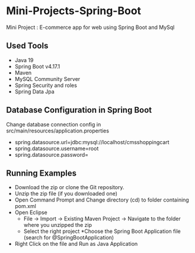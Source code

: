 # Mini-Projects-Spring-Boot
Mini Project : E-commerce app for web using Spring Boot and MySql 

Used Tools
---
- Java 19
- Spring Boot v4.17.1
- Maven 
- MySQL Community Server 
- Spring Security and roles
- Spring Data Jpa

Database Configuration in Spring Boot
---
 Change database connection config in
      src/main/resources/application.properties
   * spring.datasource.url=jdbc:mysql://localhost/cmsshoppingcart
   * spring.datasource.username=root
   * spring.datasource.password=

Running Examples
---
* Download the zip or clone the Git repository.
* Unzip the zip file (if you downloaded one)
* Open Command Prompt and Change directory (cd) to folder containing pom.xml
* Open Eclipse
   - File -> Import -> Existing Maven Project -> Navigate to the folder where you unzipped the zip
   - Select the right project
*Choose the Spring Boot Application file (search for @SpringBootApplication)
* Right Click on the file and Run as Java Application
